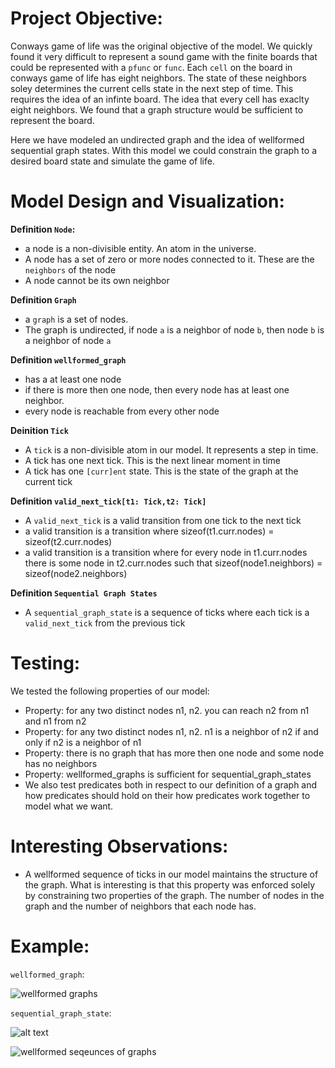 # Project Objective:

Conways game of life was the original objective of the model. We quickly found it very difficult to represent a sound game with the finite boards that could be represented with a `pfunc` or `func`. Each `cell` on the board in conways game of life has eight neighbors. The state of these neighbors soley determines the current cells state in the next step of time. This requires the idea of an infinte board. The idea that every cell has exaclty eight neighbors. We found that a graph structure would be sufficient to represent the board.

Here we have modeled an undirected graph and the idea of wellformed sequential graph states. With this model we could constrain the graph to a desired board state and simulate the game of life.

# Model Design and Visualization:

**Definition `Node`:**

- a node is a non-divisible entity. An atom in the universe.
- A node has a set of zero or more nodes connected to it. These are the `neighbors` of the node
- A node cannot be its own neighbor

**Definition `Graph`**

- a `graph` is a set of nodes.
- The graph is undirected, if node `a` is a neighbor of node `b`, then node `b` is a neighbor of node `a`

**Definition `wellformed_graph`**

- has a at least one node
- if there is more then one node, then every node has at least one neighbor.
- every node is reachable from every other node

**Deinition `Tick`**

- A `tick` is a non-divisible atom in our model. It represents a step in time.
- A tick has one next tick. This is the next linear moment in time
- A tick has one `[curr]ent` state. This is the state of the graph at the current tick

**Definition `valid_next_tick[t1: Tick,t2: Tick]`**

- A `valid_next_tick` is a valid transition from one tick to the next tick
- a valid transition is a transition where sizeof(t1.curr.nodes) = sizeof(t2.curr.nodes)
- a valid transition is a transition where for every node in t1.curr.nodes there is some node in t2.curr.nodes such that sizeof(node1.neighbors) = sizeof(node2.neighbors)

**Definition `Sequential Graph States`**

- A `sequential_graph_state` is a sequence of ticks where each tick is a `valid_next_tick` from the previous tick

# Testing:

We tested the following properties of our model:

- Property: for any two distinct nodes n1, n2. you can reach n2 from n1 and n1 from n2
- Property: for any two distinct nodes n1, n2. n1 is a neighbor of n2 if and only if n2 is a neighbor of n1
- Property: there is no graph that has more then one node and some node has no neighbors
- Property: wellformed_graphs is sufficient for sequential_graph_states
- We also test predicates both in respect to our definition of a graph and how predicates should hold on their how predicates work together to model what we want.

# Interesting Observations:

- A wellformed sequence of ticks in our model maintains the structure of the graph. What is interesting is that this property was enforced solely by constraining two properties of the graph. The number of nodes in the graph and the number of neighbors that each node has.

# Example:

`wellformed_graph`:

![![wellformed graphs](<Screenshot 2024-02-29 at 2.04.21 PM.png>)](<./images/Screenshot 2024-02-29 at 2.04.21 PM-1.png>)

`sequential_graph_state`:

![alt text](<./images/Screenshot 2024-02-29 at 2.08.22 PM.png>)

![wellformed seqeunces of graphs](<./images/Screenshot 2024-02-29 at 2.06.30 PM.png>)
